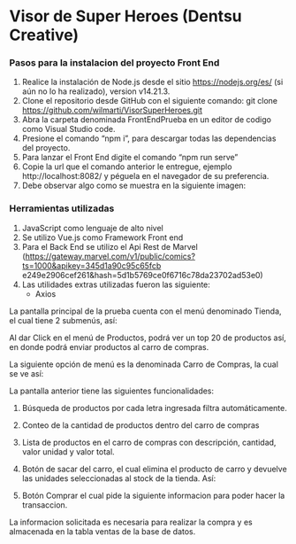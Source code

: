 # Visor de Super Heroes (Dentsu Creative)

### Pasos para la instalacion del proyecto Front End

1.	Realice la instalación de Node.js desde el sitio https://nodejs.org/es/ (si aún no lo ha realizado), version v14.21.3.
2.	Clone el repositorio desde GitHub con el siguiente comando: git clone https://github.com/wilmarti/VisorSuperHeroes.git
3.	Abra la carpeta denominada FrontEndPrueba en un editor de codigo como Visual Studio code.
4.	Presione el comando “npm i”, para descargar todas las dependencias del proyecto.
5.	Para lanzar el Front End digite el comando “npm run serve”
7.	Copie la url que el comando anterior le entregue, ejemplo http://localhost:8082/ y péguela en el navegador de su preferencia.
8.	Debe observar algo como se muestra en la siguiente imagen:

### Herramientas utilizadas

1. JavaScript como lenguaje de alto nivel
2. Se utilizo Vue.js como Framework Front end
3. Para el Back End se utilizo el Api Rest de Marvel (https://gateway.marvel.com/v1/public/comics?ts=1000&apikey=345d1a90c95c65fcb
e249e2906cef261&hash=5d1b5769ce0f6716c78da23702ad53e0)
4. Las utilidades extras utilizadas fueron las siguiente:
   * Axios




La pantalla principal de la prueba cuenta con el menú denominado Tienda, el cual tiene 2 submenús, así:

 
Al dar Click en el menú de Productos, podrá ver un top 20 de productos así, en donde podrá enviar productos al carro de compras.


 

La siguiente opción de menú es la denominada Carro de Compras, la cual se ve así: 
 
 

La pantalla anterior tiene las siguientes funcionalidades:

1.	Búsqueda de productos por cada letra ingresada filtra automáticamente.
2.	Conteo de la cantidad de productos dentro del carro de compras
3.	Lista de productos en el carro de compras con descripción, cantidad, valor unidad y valor total. 
4.	Botón de sacar del carro, el cual elimina el producto de carro y devuelve las unidades seleccionadas al stock de la tienda. Así:

 
5.	Botón Comprar el cual pide la siguiente informacion para poder hacer la transaccion.

 

La informacion solicitada es necesaria para realizar la compra y es almacenada en la tabla ventas de la base de datos.



```




 
